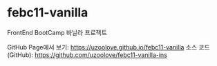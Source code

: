 # febc11-vanilla
FrontEnd BootCamp 바닐라 프로젝트

GitHub Page에서 보기: https://uzoolove.github.io/febc11-vanilla
소스 코드(GitHub): https://github.com/uzoolove/febc11-vanilla-ins